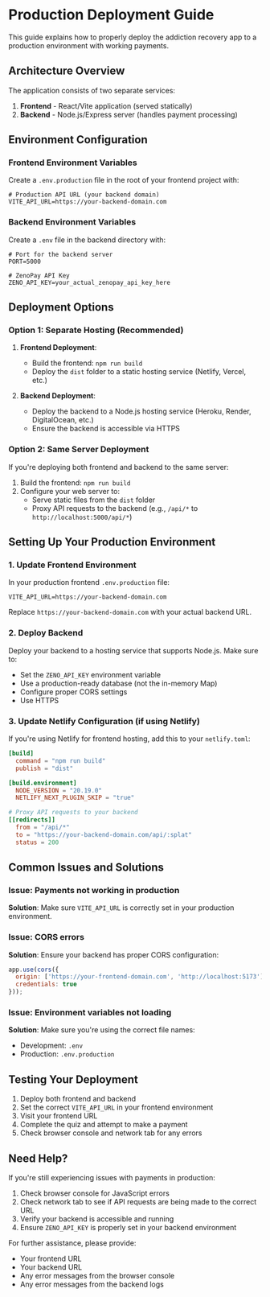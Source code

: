 # Production Deployment Guide

This guide explains how to properly deploy the addiction recovery app to a production environment with working payments.

## Architecture Overview

The application consists of two separate services:
1. **Frontend** - React/Vite application (served statically)
2. **Backend** - Node.js/Express server (handles payment processing)

## Environment Configuration

### Frontend Environment Variables

Create a `.env.production` file in the root of your frontend project with:

```env
# Production API URL (your backend domain)
VITE_API_URL=https://your-backend-domain.com
```

### Backend Environment Variables

Create a `.env` file in the backend directory with:

```env
# Port for the backend server
PORT=5000

# ZenoPay API Key
ZENO_API_KEY=your_actual_zenopay_api_key_here
```

## Deployment Options

### Option 1: Separate Hosting (Recommended)

1. **Frontend Deployment**:
   - Build the frontend: `npm run build`
   - Deploy the `dist` folder to a static hosting service (Netlify, Vercel, etc.)

2. **Backend Deployment**:
   - Deploy the backend to a Node.js hosting service (Heroku, Render, DigitalOcean, etc.)
   - Ensure the backend is accessible via HTTPS

### Option 2: Same Server Deployment

If you're deploying both frontend and backend to the same server:

1. Build the frontend: `npm run build`
2. Configure your web server to:
   - Serve static files from the `dist` folder
   - Proxy API requests to the backend (e.g., `/api/*` to `http://localhost:5000/api/*`)

## Setting Up Your Production Environment

### 1. Update Frontend Environment

In your production frontend `.env.production` file:

```env
VITE_API_URL=https://your-backend-domain.com
```

Replace `https://your-backend-domain.com` with your actual backend URL.

### 2. Deploy Backend

Deploy your backend to a hosting service that supports Node.js. Make sure to:

- Set the `ZENO_API_KEY` environment variable
- Use a production-ready database (not the in-memory Map)
- Configure proper CORS settings
- Use HTTPS

### 3. Update Netlify Configuration (if using Netlify)

If you're using Netlify for frontend hosting, add this to your `netlify.toml`:

```toml
[build]
  command = "npm run build"
  publish = "dist"

[build.environment]
  NODE_VERSION = "20.19.0"
  NETLIFY_NEXT_PLUGIN_SKIP = "true"

# Proxy API requests to your backend
[[redirects]]
  from = "/api/*"
  to = "https://your-backend-domain.com/api/:splat"
  status = 200
```

## Common Issues and Solutions

### Issue: Payments not working in production
**Solution**: Make sure `VITE_API_URL` is correctly set in your production environment.

### Issue: CORS errors
**Solution**: Ensure your backend has proper CORS configuration:

```javascript
app.use(cors({
  origin: ['https://your-frontend-domain.com', 'http://localhost:5173'],
  credentials: true
}));
```

### Issue: Environment variables not loading
**Solution**: Make sure you're using the correct file names:
- Development: `.env`
- Production: `.env.production`

## Testing Your Deployment

1. Deploy both frontend and backend
2. Set the correct `VITE_API_URL` in your frontend environment
3. Visit your frontend URL
4. Complete the quiz and attempt to make a payment
5. Check browser console and network tab for any errors

## Need Help?

If you're still experiencing issues with payments in production:

1. Check browser console for JavaScript errors
2. Check network tab to see if API requests are being made to the correct URL
3. Verify your backend is accessible and running
4. Ensure `ZENO_API_KEY` is properly set in your backend environment

For further assistance, please provide:
- Your frontend URL
- Your backend URL
- Any error messages from the browser console
- Any error messages from the backend logs